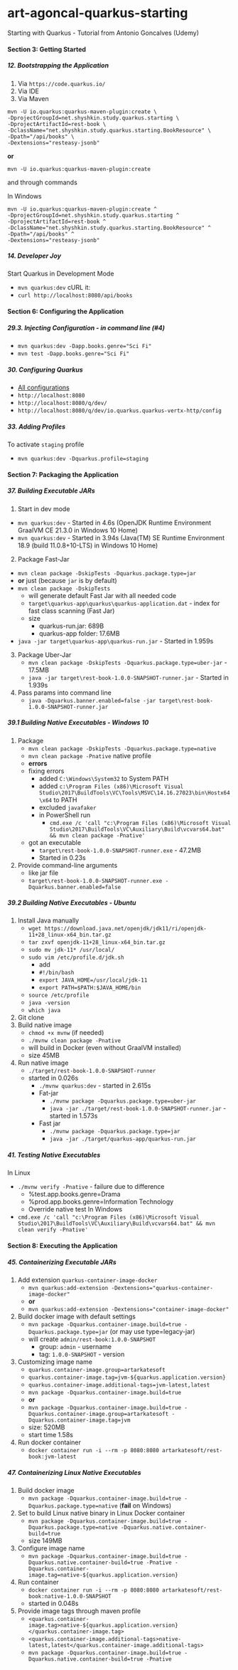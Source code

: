 # art-agoncal-quarkus-starting
Starting with Quarkus - Tutorial from Antonio Goncalves (Udemy)

####  Section 3: Getting Started

#####  12. Bootstrapping the Application

1.  Via `https://code.quarkus.io/`
2.  Via IDE
3.  Via Maven
```
mvn -U io.quarkus:quarkus-maven-plugin:create \
-DprojectGroupId=net.shyshkin.study.quarkus.starting \
-DprojectArtifactId=rest-book \
-DclassName="net.shyshkin.study.quarkus.starting.BookResource" \
-Dpath="/api/books" \
-Dextensions="resteasy-jsonb"
```
**or**
```
mvn -U io.quarkus:quarkus-maven-plugin:create
```
and through commands

In Windows
```
mvn -U io.quarkus:quarkus-maven-plugin:create ^
-DprojectGroupId=net.shyshkin.study.quarkus.starting ^
-DprojectArtifactId=rest-book ^
-DclassName="net.shyshkin.study.quarkus.starting.BookResource" ^
-Dpath="/api/books" ^
-Dextensions="resteasy-jsonb"
```

#####  14. Developer Joy

Start Quarkus in Development Mode
-  `mvn quarkus:dev`
cURL it:
-  `curl http://localhost:8080/api/books`

#### Section 6: Configuring the Application

#####  29.3. Injecting Configuration - in command line (#4)

-  `mvn quarkus:dev -Dapp.books.genre="Sci Fi"`
-  `mvn test -Dapp.books.genre="Sci Fi"`

#####  30. Configuring Quarkus

-  [All configurations](https://quarkus.io/guides/all-config)
-  `http://localhost:8080`
-  `http://localhost:8080/q/dev/`
-  `http://localhost:8080/q/dev/io.quarkus.quarkus-vertx-http/config`

#####  33. Adding Profiles

To activate `staging` profile
-  `mvn quarkus:dev -Dquarkus.profile=staging`

####  Section 7: Packaging the Application

#####  37. Building Executable JARs

1.  Start in dev mode
   -  `mvn quarkus:dev` - Started in 4.6s (OpenJDK Runtime Environment GraalVM CE 21.3.0 in Windows 10 Home)
   -  `mvn quarkus:dev` - Started in 3.94s (Java(TM) SE Runtime Environment 18.9 (build 11.0.8+10-LTS) in Windows 10 Home)
2.  Package Fast-Jar
   -  `mvn clean package -DskipTests -Dquarkus.package.type=jar`
   -  **or** just (because `jar` is by default)
   -  `mvn clean package -DskipTests`
      -  will generate default Fast Jar with all needed code
      -  `target\quarkus-app\quarkus\quarkus-application.dat` - index for fast class scanning (Fast Jar)
      -  size
         -  quarkus-run.jar: 689B
         -  quarkus-app folder: 17.6MB   
   -  `java -jar target\quarkus-app\quarkus-run.jar` - Started in 1.959s
3.  Package Uber-Jar
    -  `mvn clean package -DskipTests -Dquarkus.package.type=uber-jar` - 17.5MB
    -  `java -jar target\rest-book-1.0.0-SNAPSHOT-runner.jar` - Started in 1.939s
4.  Pass params into command line
    -  `java -Dquarkus.banner.enabled=false -jar target\rest-book-1.0.0-SNAPSHOT-runner.jar`

#####  39.1 Building Native Executables - Windows 10

1.  Package
    -  `mvn clean package -DskipTests -Dquarkus.package.type=native`
    -  `mvn clean package -Pnative` native profile
    -  **errors**
    -  fixing errors
        -  added `C:\Windows\System32` to System PATH    
        -  added `c:\Program Files (x86)\Microsoft Visual Studio\2017\BuildTools\VC\Tools\MSVC\14.16.27023\bin\Hostx64\x64` to PATH
        -  excluded `javafaker`
        -  in PowerShell run
            -  `cmd.exe /c 'call "c:\Program Files (x86)\Microsoft Visual Studio\2017\BuildTools\VC\Auxiliary\Build\vcvars64.bat" && mvn clean package -Pnative' `
    -  got an executable
        -  `target\rest-book-1.0.0-SNAPSHOT-runner.exe` - 47.2MB
        -  Started in 0.23s
2.  Provide command-line arguments
    -  like jar file
    -  `target\rest-book-1.0.0-SNAPSHOT-runner.exe -Dquarkus.banner.enabled=false`

#####  39.2 Building Native Executables - Ubuntu

1.  Install Java manually
    -  `wget https://download.java.net/openjdk/jdk11/ri/openjdk-11+28_linux-x64_bin.tar.gz`
    -  `tar zxvf openjdk-11+28_linux-x64_bin.tar.gz`
    -  `sudo mv jdk-11* /usr/local/`
    -  `sudo vim /etc/profile.d/jdk.sh`
        -  add
        -  `#!/bin/bash`
        -  `export JAVA_HOME=/usr/local/jdk-11`
        -  `export PATH=$PATH:$JAVA_HOME/bin`
    -  `source /etc/profile`
    -  `java -version`
    -  `which java`
2.  Git clone
3.  Build native image
    -  `chmod +x mvnw` (if needed)
    -  `./mvnw clean package -Pnative`
    -  will build in Docker (even without GraalVM installed)
    -  size 45MB
4.  Run native image
    -  `./target/rest-book-1.0.0-SNAPSHOT-runner`
    -  started in 0.026s
        -  `./mvnw quarkus:dev` -  started in 2.615s
        -  Fat-jar        
            -  `./mvnw package -Dquarkus.package.type=uber-jar`
            -  `java -jar ./target/rest-book-1.0.0-SNAPSHOT-runner.jar` - started in 1.573s
        -  Fast jar
            -  `./mvnw package -Dquarkus.package.type=jar`
            -  `java -jar ./target/quarkus-app/quarkus-run.jar`

#####  41. Testing Native Executables

In Linux
-  `./mvnw verify -Pnative` - failure due to difference
    -  %test.app.books.genre=Drama
    -  %prod.app.books.genre=Information Technology
    -  Override native test
In Windows
-  `cmd.exe /c 'call "c:\Program Files (x86)\Microsoft Visual Studio\2017\BuildTools\VC\Auxiliary\Build\vcvars64.bat" && mvn clean verify -Pnative' `       

####  Section 8: Executing the Application

#####  45. Containerizing Executable JARs

1.  Add extension `quarkus-container-image-docker`
    -  `mvn quarkus:add-extension -Dextensions="quarkus-container-image-docker"`
    -  **or**
    -  `mvn quarkus:add-extension -Dextensions="container-image-docker"`
2.  Build docker image with default settings
    -  `mvn package -Dquarkus.container-image.build=true -Dquarkus.package.type=jar` (or may use type=legacy-jar)
    -  will create `admin/rest-book:1.0.0-SNAPSHOT`
        -  group: `admin` - username
        -  tag: `1.0.0-SNAPSHOT` - version
3.  Customizing image name
    -  `quarkus.container-image.group=artarkatesoft`
    -  `quarkus.container-image.tag=jvm-${quarkus.application.version}`
    -  `quarkus.container-image.additional-tags=jvm-latest,latest`
    -  `mvn package -Dquarkus.container-image.build=true`   
    -  **or**
    -  `mvn package -Dquarkus.container-image.build=true -Dquarkus.container-image.group=artarkatesoft -Dquarkus.container-image.tag=jvm`
    -  size: 520MB
    -  start time 1.58s
4.  Run docker container
    -  `docker container run -i --rm -p 8080:8080 artarkatesoft/rest-book:jvm-latest`

#####  47. Containerizing Linux Native Executables

1.  Build docker image
    -  `mvn package -Dquarkus.container-image.build=true -Dquarkus.package.type=native` (**fail** on Windows)
2.  Set to build Linux native binary in Linux Docker container
    -  `mvn package -Dquarkus.container-image.build=true -Dquarkus.package.type=native -Dquarkus.native.container-build=true`
    -  size 149MB
3.  Configure image name
    -  `mvn package -Dquarkus.container-image.build=true -Dquarkus.native.container-build=true -Pnative -Dquarkus.container-image.tag=native-${quarkus.application.version}`
4.  Run container
    -  `docker container run -i --rm -p 8080:8080 artarkatesoft/rest-book:native-1.0.0-SNAPSHOT`
    -  started in 0.048s       
5.  Provide image tags through maven profile
    -  `<quarkus.container-image.tag>native-${quarkus.application.version}</quarkus.container-image.tag>`
    -  `<quarkus.container-image.additional-tags>native-latest,latest</quarkus.container-image.additional-tags>`
    -  `mvn package -Dquarkus.container-image.build=true -Dquarkus.native.container-build=true -Pnative`




